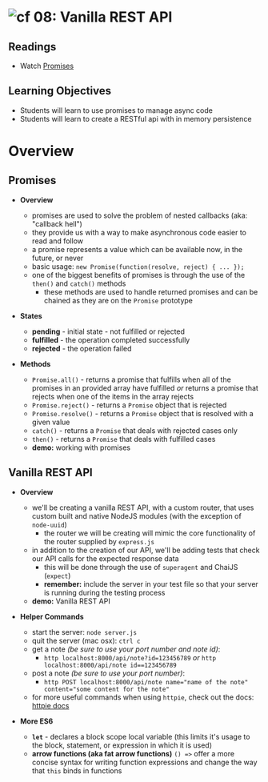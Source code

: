 ![cf](http://i.imgur.com/7v5ASc8.png) 08: Vanilla REST API
=====================================

## Readings
* Watch [Promises](https://www.youtube.com/watch?v=2d7s3spWAzo)

## Learning Objectives
* Students will learn to use promises to manage async code
* Students will learn to create a RESTful api with in memory persistence

# Overview
## Promises
  * **Overview**
    * promises are used to solve the problem of nested callbacks (aka: "callback hell")
    * they provide us with a way to make asynchronous code easier to read and follow
    * a promise represents a value which can be available now, in the future, or never
    * basic usage: `new Promise(function(resolve, reject) { ... });`
    * one of the biggest benefits of promises is through the use of the `then()` and `catch()` methods
      * these methods are used to handle returned promises and can be chained as they are on the `Promise` prototype

  * **States**
    * **pending** - initial state - not fulfilled or rejected
    * **fulfilled** - the operation completed successfully
    * **rejected** - the operation failed

  * **Methods**
    * `Promise.all()` - returns a promise that fulfills when all of the promises in an provided array have fulfilled *or* returns a promise that rejects when one of the items in the array rejects
    * `Promise.reject()` - returns a `Promise` object that is rejected
    * `Promise.resolve()` - returns a `Promise` object that is resolved with a given value
    * `catch()` - returns a `Promise` that deals with rejected cases only
    * `then()` - returns a `Promise` that deals with fulfilled cases
    * **demo:** working with promises

## Vanilla REST API
  * **Overview**
    * we'll be creating a vanilla REST API, with a custom router, that uses custom built and native NodeJS modules (with the exception of `node-uuid`)
      * the router we will be creating will mimic the core functionality of the router supplied by `express.js`
    * in addition to the creation of our API, we'll be adding tests that check our API calls for the expected response data
      * this will be done through the use of `superagent` and ChaiJS (`expect`)
      * **remember:** include the server in your test file so that your server is running during the testing process
    * **demo:** Vanilla REST API

  * **Helper Commands**
    * start the server: `node server.js`
    * quit the server (mac osx): `ctrl c`
    * get a note *(be sure to use your port number and note id)*:
      * `http localhost:8000/api/note?id=123456789` *or* `http localhost:8000/api/note id==123456789`
    * post a note *(be sure to use your port number)*:
      * `http POST localhost:8000/api/note name="name of the note" content="some content for the note"`
    * for more useful commands when using `httpie`, check out the docs: [httpie docs](https://httpie.org/doc)

  * **More ES6**
    * **`let`** - declares a block scope local variable (this limits it's usage to the block, statement, or expression in which it is used)
    * **arrow functions (aka fat arrow functions)** `() =>` offer a more concise syntax for writing function expressions and change the way that `this` binds in functions

